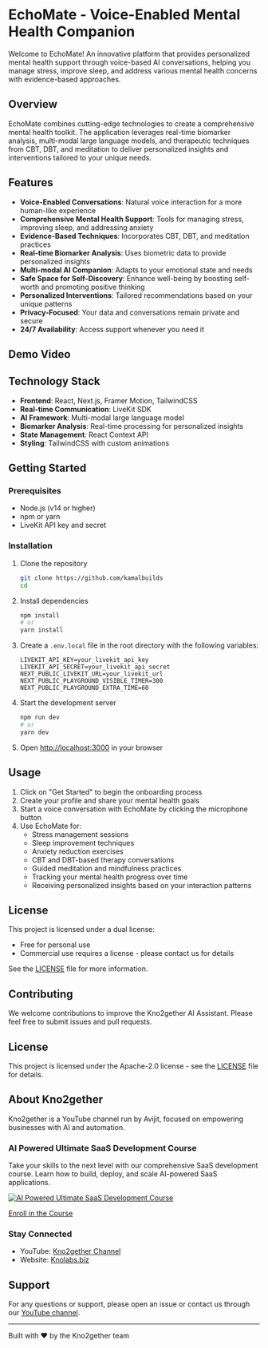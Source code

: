 # EchoMate - Voice-Enabled Mental Health Companion

Welcome to EchoMate! An innovative platform that provides personalized mental health support through voice-based AI conversations, helping you manage stress, improve sleep, and address various mental health concerns with evidence-based approaches.

## Overview

EchoMate combines cutting-edge technologies to create a comprehensive mental health toolkit. The application leverages real-time biomarker analysis, multi-modal large language models, and therapeutic techniques from CBT, DBT, and meditation to deliver personalized insights and interventions tailored to your unique needs.

## Features

- **Voice-Enabled Conversations**: Natural voice interaction for a more human-like experience
- **Comprehensive Mental Health Support**: Tools for managing stress, improving sleep, and addressing anxiety
- **Evidence-Based Techniques**: Incorporates CBT, DBT, and meditation practices
- **Real-time Biomarker Analysis**: Uses biometric data to provide personalized insights
- **Multi-modal AI Companion**: Adapts to your emotional state and needs
- **Safe Space for Self-Discovery**: Enhance well-being by boosting self-worth and promoting positive thinking
- **Personalized Interventions**: Tailored recommendations based on your unique patterns
- **Privacy-Focused**: Your data and conversations remain private and secure
- **24/7 Availability**: Access support whenever you need it

## Demo Video 

## Technology Stack

- **Frontend**: React, Next.js, Framer Motion, TailwindCSS
- **Real-time Communication**: LiveKit SDK
- **AI Framework**: Multi-modal large language model
- **Biomarker Analysis**: Real-time processing for personalized insights
- **State Management**: React Context API
- **Styling**: TailwindCSS with custom animations

## Getting Started

### Prerequisites

- Node.js (v14 or higher)
- npm or yarn
- LiveKit API key and secret

### Installation

1. Clone the repository
   ```bash
   git clone https://github.com/kamalbuilds
   cd 
   ```

2. Install dependencies
   ```bash
   npm install
   # or
   yarn install
   ```

3. Create a `.env.local` file in the root directory with the following variables:
   ```
   LIVEKIT_API_KEY=your_livekit_api_key
   LIVEKIT_API_SECRET=your_livekit_api_secret
   NEXT_PUBLIC_LIVEKIT_URL=your_livekit_url
   NEXT_PUBLIC_PLAYGROUND_VISIBLE_TIMER=300
   NEXT_PUBLIC_PLAYGROUND_EXTRA_TIME=60
   ```

4. Start the development server
   ```bash
   npm run dev
   # or
   yarn dev
   ```

5. Open [http://localhost:3000](http://localhost:3000) in your browser

## Usage

1. Click on "Get Started" to begin the onboarding process
2. Create your profile and share your mental health goals
3. Start a voice conversation with EchoMate by clicking the microphone button
4. Use EchoMate for:
   - Stress management sessions
   - Sleep improvement techniques
   - Anxiety reduction exercises
   - CBT and DBT-based therapy conversations
   - Guided meditation and mindfulness practices
   - Tracking your mental health progress over time
   - Receiving personalized insights based on your interaction patterns

## License

This project is licensed under a dual license:
- Free for personal use
- Commercial use requires a license - please contact us for details

See the [LICENSE](LICENSE) file for more information.

## Contributing

We welcome contributions to improve the Kno2gether AI Assistant. Please feel free to submit issues and pull requests.

## License

This project is licensed under the Apache-2.0 license - see the [LICENSE](LICENSE) file for details.

## About Kno2gether

Kno2gether is a YouTube channel run by Avijit, focused on empowering businesses with AI and automation. 

### AI Powered Ultimate SaaS Development Course

Take your skills to the next level with our comprehensive SaaS development course. Learn how to build, deploy, and scale AI-powered SaaS applications.

[![AI Powered Ultimate SaaS Development Course](https://img.youtube.com/vi/jxDLQfcbGTI/0.jpg)](https://knolabs.biz/upsell-saas-course-2139-9605)

[Enroll in the Course](https://knolabs.biz/upsell-saas-course-2139-9605)

### Stay Connected

- YouTube: [Kno2gether Channel](https://www.youtube.com/@Kno2gether)
- Website: [Knolabs.biz](https://knolabs.biz)

## Support

For any questions or support, please open an issue or contact us through our [YouTube channel](https://www.youtube.com/@Kno2gether).

---

Built with ❤️ by the Kno2gether team
